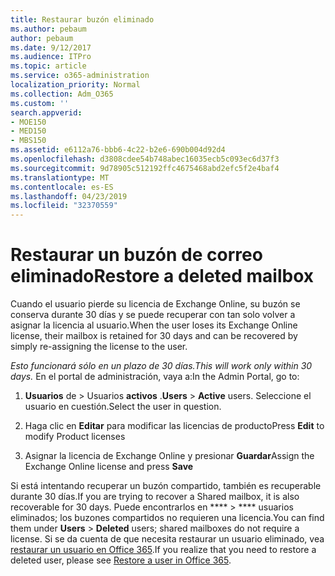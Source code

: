 ```yaml
---
title: Restaurar buzón eliminado
ms.author: pebaum
author: pebaum
ms.date: 9/12/2017
ms.audience: ITPro
ms.topic: article
ms.service: o365-administration
localization_priority: Normal
ms.collection: Adm_O365
ms.custom: ''
search.appverid:
- MOE150
- MED150
- MBS150
ms.assetid: e6112a76-bbb6-4c22-b2e6-690b004d92d4
ms.openlocfilehash: d3808cdee54b748abec16035ecb5c093ec6d37f3
ms.sourcegitcommit: 9d78905c512192ffc4675468abd2efc5f2e4baf4
ms.translationtype: MT
ms.contentlocale: es-ES
ms.lasthandoff: 04/23/2019
ms.locfileid: "32370559"
---
```

# <a name="restore-a-deleted-mailbox"></a><span data-ttu-id="bda5b-102">Restaurar un buzón de correo eliminado</span><span class="sxs-lookup"><span data-stu-id="bda5b-102">Restore a deleted mailbox</span></span>

<span data-ttu-id="bda5b-103">Cuando el usuario pierde su licencia de Exchange Online, su buzón se conserva durante 30 días y se puede recuperar con tan solo volver a asignar la licencia al usuario.</span><span class="sxs-lookup"><span data-stu-id="bda5b-103">When the user loses its Exchange Online license, their mailbox is retained for 30 days and can be recovered by simply re-assigning the license to the user.</span></span>
  
 <span data-ttu-id="bda5b-104">*Esto funcionará sólo en un plazo de 30 días.*</span><span class="sxs-lookup"><span data-stu-id="bda5b-104">*This will work only within 30 days.*</span></span>  <span data-ttu-id="bda5b-105">En el portal de administración, vaya a:</span><span class="sxs-lookup"><span data-stu-id="bda5b-105">In the Admin Portal, go to:</span></span> 
  
1. <span data-ttu-id="bda5b-106">**Usuarios** de \> Usuarios **activos** .</span><span class="sxs-lookup"><span data-stu-id="bda5b-106">**Users** \> **Active** users.</span></span> <span data-ttu-id="bda5b-107">Seleccione el usuario en cuestión.</span><span class="sxs-lookup"><span data-stu-id="bda5b-107">Select the user in question.</span></span> 
    
2. <span data-ttu-id="bda5b-108">Haga clic en **Editar** para modificar las licencias de producto</span><span class="sxs-lookup"><span data-stu-id="bda5b-108">Press **Edit** to modify Product licenses</span></span> 
    
3. <span data-ttu-id="bda5b-109">Asignar la licencia de Exchange Online y presionar **Guardar**</span><span class="sxs-lookup"><span data-stu-id="bda5b-109">Assign the Exchange Online license and press **Save**</span></span>
    
<span data-ttu-id="bda5b-110">Si está intentando recuperar un buzón compartido, también es recuperable durante 30 días.</span><span class="sxs-lookup"><span data-stu-id="bda5b-110">If you are trying to recover a Shared mailbox, it is also recoverable for 30 days.</span></span> <span data-ttu-id="bda5b-111">Puede encontrarlos en \*\*\*\* \> \*\*\*\* usuarios eliminados; los buzones compartidos no requieren una licencia.</span><span class="sxs-lookup"><span data-stu-id="bda5b-111">You can find them under **Users** \> **Deleted** users; shared mailboxes do not require a license.</span></span> <span data-ttu-id="bda5b-112">Si se da cuenta de que necesita restaurar un usuario eliminado, vea [restaurar un usuario en Office 365](https://docs.microsoft.com/en-us/office365/admin/add-users/restore-user).</span><span class="sxs-lookup"><span data-stu-id="bda5b-112">If you realize that you need to restore a deleted user, please see [Restore a user in Office 365](https://docs.microsoft.com/en-us/office365/admin/add-users/restore-user).</span></span>
  

